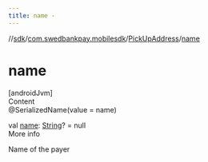 ```yaml
---
title: name -
---
```

//[sdk](../../../index)/[com.swedbankpay.mobilesdk](../index)/[PickUpAddress](index)/[name](name)



# name  
[androidJvm]  
Content  
@SerializedName(value = name)  
  
val [name](name): [String](https://kotlinlang.org/api/latest/jvm/stdlib/kotlin/-string/index.html)? = null  
More info  


Name of the payer

  



